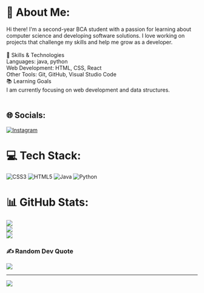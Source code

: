 # 💫 About Me:
Hi there! I'm a second-year BCA student with a passion for learning about computer science and developing software solutions. I love working on projects that challenge my skills and help me grow as a developer.<br><br>🔧 Skills & Technologies<br>Languages: java, python<br>Web Development: HTML, CSS, React<br>Other Tools: Git, GitHub, Visual Studio Code<br>📚 Learning Goals<br>I am currently focusing on web development and data structures.<br><br>


## 🌐 Socials:
[![Instagram](https://img.shields.io/badge/Instagram-%23E4405F.svg?logo=Instagram&logoColor=white)](https://instagram.com/ayusshs.16) 

# 💻 Tech Stack:
![CSS3](https://img.shields.io/badge/css3-%231572B6.svg?style=for-the-badge&logo=css3&logoColor=white) ![HTML5](https://img.shields.io/badge/html5-%23E34F26.svg?style=for-the-badge&logo=html5&logoColor=white) ![Java](https://img.shields.io/badge/java-%23ED8B00.svg?style=for-the-badge&logo=openjdk&logoColor=white) ![Python](https://img.shields.io/badge/python-3670A0?style=for-the-badge&logo=python&logoColor=ffdd54)
# 📊 GitHub Stats:
![](https://github-readme-stats.vercel.app/api?username=Ayush93362&theme=dark&hide_border=false&include_all_commits=true&count_private=true)<br/>
![](https://github-readme-streak-stats.herokuapp.com/?user=Ayush93362&theme=dark&hide_border=false)<br/>
![](https://github-readme-stats.vercel.app/api/top-langs/?username=Ayush93362&theme=dark&hide_border=false&include_all_commits=true&count_private=true&layout=compact)

### ✍️ Random Dev Quote
![](https://quotes-github-readme.vercel.app/api?type=horizontal&theme=radical)

---
[![](https://visitcount.itsvg.in/api?id=Ayush93362&icon=0&color=0)](https://visitcount.itsvg.in)

<!-- Proudly created with GPRM ( https://gprm.itsvg.in ) -->
